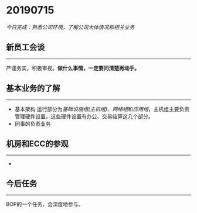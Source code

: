 # 20190715
*今日完成：熟悉公司环境，了解公司大体情况和相关业务*

## 新员工会谈
---
严谨务实，积极审视。**做什么事情，一定要问清楚再动手。**

## 基本业务的了解
---
* 基本架构
运行部分为*基础设施组(主机组)*、*网络组*和*应用组*，主机组主要负责管理硬件设置，这些硬件设置有办公、交易结算这几个部分。
* 同事的负责业务

## 机房和ECC的参观
---
*

## 今后任务
---
BOP的一个任务，会深度地参与。